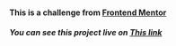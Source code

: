 <h4>This is a challenge from <a href="https://www.frontendmentor.io/challenges/3column-preview-card-component-pH92eAR2-">Frontend Mentor</a></h4>
<h5>You can see this project live on <a target="_blank" href="https://3-column-card-fcc.vercel.app">This link</a></h5>